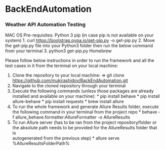 # BackEndAutomation

### Weather API Automation Testing

MAC OS Pre-requisites:
Python 3 
pip (in case pip is not available on your system)
    1. curl https://bootstrap.pypa.io/get-pip.py -o get-pip.py
    2. Move the get-pip.py file into your Python3 folder then run the below command from your terminal
    3. python3 get-pip.py
Homebrew



Please follow below instructions in order to run the framework and all the test cases in it from the terminal on your local machine:

  1. Clone the repository to your local machine: => git clone https://github.com/mukirashidov/BackEndAutomation.git         
  2. Navigate to the cloned repository through your terminal 
  3. Execute the following commands (unless those packages are already installed and available on your machine):
              * pip install behave
              * pip install allure-behave
              * pip install requests
              * brew install allure
  4. To run the whole framework and generate Allure Results folder, execute the following command in your terminal from the project repo
              * behave -f allure_behave.formatter:AllureFormatter -o AllureResults
  5. To run Allure server (has to be ran from the project repository/folder or the absolute path needs to be provided for the AllureResults folder that is             
     autogenerated from the previous step)
              * allure serve %AllureResultsFolderPath%
              
 
    
